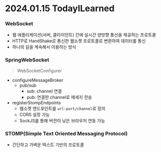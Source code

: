 # 2024.01.15 TodayILearned

### WebSocket
- 웹 애플리케이션(서버, 클라이언트) 간에 실시간 양방향 통신을 제공하는 프로토콜
- HTTP로 HandShake로 통신한 웹소켓 프로토콜로 변환하여 데이터를 통신
- 하나의 길을 계속해서 이용하는 방식

### SpringWebSocket

> WebSocketConfigurer

- configureMessageBroker
  - pub/sub
    - sub: channel 연결
    - pub: 연결한 channel로 메세지 전송
- registerStompEndpoints
  - 웹소켓 엔드포인트를 `url:port/channel`로 정의
  - CORS 설정 가능
  - SockJS를 통해 버전이 낮은 브라우저 연동 가능


### STOMP(Simple Text Oriented Messaging Protocol)
- 간단하고 가벼운 텍스트 기반의 프로토콜
